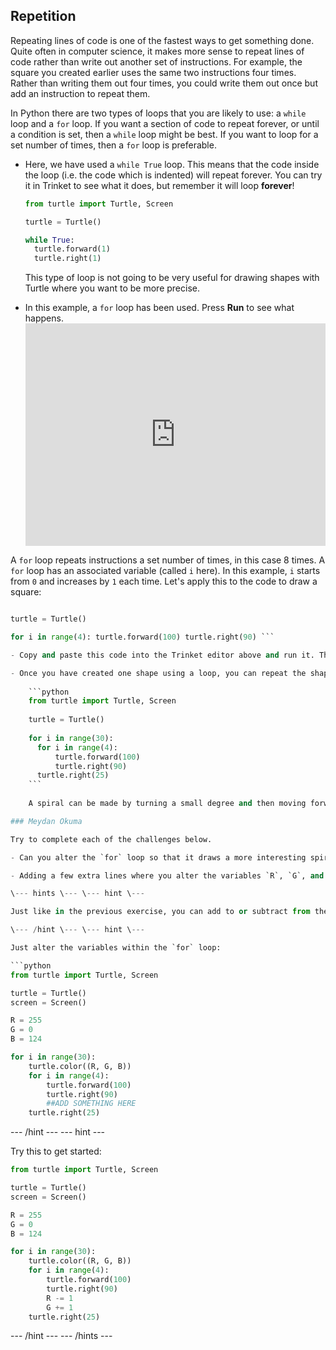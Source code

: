 ## Repetition

Repeating lines of code is one of the fastest ways to get something done. Quite often in computer science, it makes more sense to repeat lines of code rather than write out another set of instructions. For example, the square you created earlier uses the same two instructions four times. Rather than writing them out four times, you could write them out once but add an instruction to repeat them.

In Python there are two types of loops that you are likely to use: a `while` loop and a `for` loop. If you want a section of code to repeat forever, or until a condition is set, then a `while` loop might be best. If you want to loop for a set number of times, then a `for` loop is preferable.

- Here, we have used a `while True` loop. This means that the code inside the loop (i.e. the code which is indented) will repeat forever. You can try it in Trinket to see what it does, but remember it will loop **forever**!
    
    ```python
    from turtle import Turtle, Screen
    
    turtle = Turtle()
    
    while True:
      turtle.forward(1)
      turtle.right(1)
    ```
    
    This type of loop is not going to be very useful for drawing shapes with Turtle where you want to be more precise.

- In this example, a `for` loop has been used. Press **Run** to see what happens. <iframe src="https://trinket.io/embed/python/b89b6f5457" width="100%" height="356" frameborder="0" marginwidth="0" marginheight="0" allowfullscreen></iframe> 

A `for` loop repeats instructions a set number of times, in this case 8 times. A `for` loop has an associated variable (called `i` here). In this example, `i` starts from `0` and increases by `1` each time. Let's apply this to the code to draw a square:

```python from turtle import Turtle, Screen

turtle = Turtle()

for i in range(4): turtle.forward(100) turtle.right(90) ```

- Copy and paste this code into the Trinket editor above and run it. The turtle has been asked to repeat two instructions four times to make a square.

- Once you have created one shape using a loop, you can repeat the shape again and again by putting it inside another loop. This is a great way to draw spirals. Adapt your code by making it look like this:
    
    ```python
    from turtle import Turtle, Screen
    
    turtle = Turtle()
    
    for i in range(30):
      for i in range(4):
          turtle.forward(100)
          turtle.right(90)
      turtle.right(25)
    ```
    
    A spiral can be made by turning a small degree and then moving forward a small amount. The section of code for making a square is inside another `for` loop that repeats it 30 times, each time turning the cursor 25 degress to make a pleasing spiral shape.

### Meydan Okuma

Try to complete each of the challenges below.

- Can you alter the `for` loop so that it draws a more interesting spiral using one of the shapes you made earlier, like a triangle or circle?

- Adding a few extra lines where you alter the variables `R`, `G`, and `B` would allow you to make a multicoloured spiral. Have a go at creating a rainbow spiral.

\--- hints \--- \--- hint \---

Just like in the previous exercise, you can add to or subtract from the `R`, `G`, and `B` variables.

\--- /hint \--- \--- hint \---

Just alter the variables within the `for` loop:

```python
from turtle import Turtle, Screen

turtle = Turtle()
screen = Screen()

R = 255
G = 0
B = 124

for i in range(30):
    turtle.color((R, G, B))
    for i in range(4):
        turtle.forward(100)
        turtle.right(90)
        ##ADD SOMETHING HERE
    turtle.right(25)
```

\--- /hint \--- \--- hint \---

Try this to get started:

```python
from turtle import Turtle, Screen

turtle = Turtle()
screen = Screen()

R = 255
G = 0
B = 124

for i in range(30):
    turtle.color((R, G, B))
    for i in range(4):
        turtle.forward(100)
        turtle.right(90)
        R -= 1
        G += 1
    turtle.right(25)
```

\--- /hint \--- \--- /hints \---